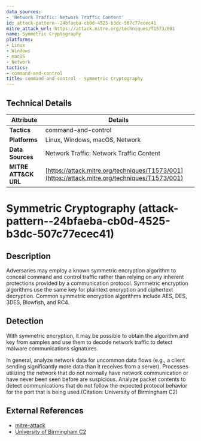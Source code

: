 ```yaml
---
data_sources:
- 'Network Traffic: Network Traffic Content'
id: attack-pattern--24bfaeba-cb0d-4525-b3dc-507c77ecec41
mitre_attack_url: https://attack.mitre.org/techniques/T1573/001
name: Symmetric Cryptography
platforms:
- Linux
- Windows
- macOS
- Network
tactics:
- command-and-control
title: command-and-control - Symmetric Cryptography
---
```


## Technical Details

| Attribute | Details |
|-----------|----------|
| **Tactics** | command-and-control |
| **Platforms** | Linux, Windows, macOS, Network |
| **Data Sources** | Network Traffic: Network Traffic Content |
| **MITRE ATT&CK URL** | [https://attack.mitre.org/techniques/T1573/001](https://attack.mitre.org/techniques/T1573/001) |

# Symmetric Cryptography (attack-pattern--24bfaeba-cb0d-4525-b3dc-507c77ecec41)

## Description
Adversaries may employ a known symmetric encryption algorithm to conceal command and control traffic rather than relying on any inherent protections provided by a communication protocol. Symmetric encryption algorithms use the same key for plaintext encryption and ciphertext decryption. Common symmetric encryption algorithms include AES, DES, 3DES, Blowfish, and RC4.

## Detection
With symmetric encryption, it may be possible to obtain the algorithm and key from samples and use them to decode network traffic to detect malware communications signatures.

In general, analyze network data for uncommon data flows (e.g., a client sending significantly more data than it receives from a server). Processes utilizing the network that do not normally have network communication or have never been seen before are suspicious. Analyze packet contents to detect communications that do not follow the expected protocol behavior for the port that is being used.(Citation: University of Birmingham C2)

## External References
- [mitre-attack](https://attack.mitre.org/techniques/T1573/001)
- [University of Birmingham C2](https://arxiv.org/ftp/arxiv/papers/1408/1408.1136.pdf)

